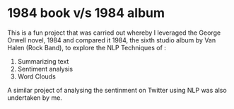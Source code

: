 # 1984 book v/s 1984 album

This is a fun project that was carried out whereby I leveraged the George Orwell novel, 1984 and compared it 1984, the sixth studio album by Van Halen (Rock Band), to explore the NLP Techniques of :

1. Summarizing text
2. Sentiment analysis
3. Word Clouds

A similar project of analysing the sentinment on Twitter using NLP was also undertaken by me.